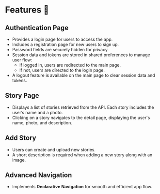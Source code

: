 # Features 🚀  

## Authentication Page  
- Provides a login page for users to access the app.  
- Includes a registration page for new users to sign up.  
- Password fields are securely hidden for privacy.  
- Session data and tokens are stored in shared preferences to manage user flow:  
  - If logged in, users are redirected to the main page.  
  - If not, users are directed to the login page.  
- A logout feature is available on the main page to clear session data and tokens.  

## Story Page  
- Displays a list of stories retrieved from the API. Each story includes the user’s name and a photo.  
- Clicking on a story navigates to the detail page, displaying the user's name, photo, and description.  

## Add Story  
- Users can create and upload new stories.  
- A short description is required when adding a new story along with an image.  

## Advanced Navigation  
- Implements **Declarative Navigation** for smooth and efficient app flow.  
